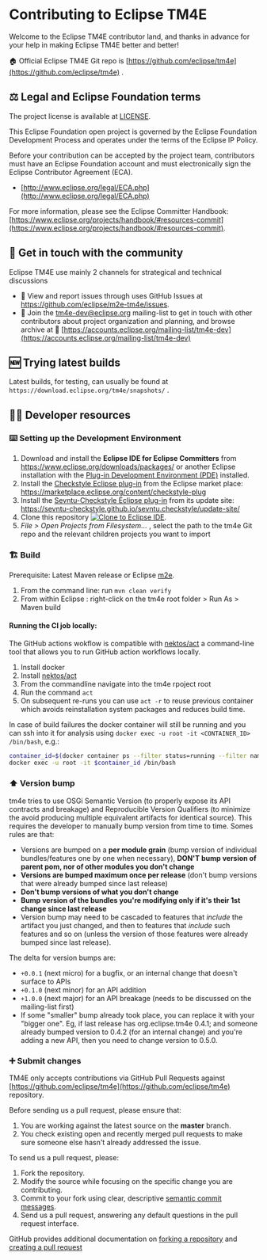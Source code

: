 # Contributing to Eclipse TM4E

Welcome to the Eclipse TM4E contributor land, and thanks in advance for your help in making Eclipse TM4E better and better!

🏠 Official Eclipse TM4E Git repo is [https://github.com/eclipse/tm4e](https://github.com/eclipse/tm4e) .


## ⚖️ Legal and Eclipse Foundation terms

The project license is available at [LICENSE](LICENSE).

This Eclipse Foundation open project is governed by the Eclipse Foundation
Development Process and operates under the terms of the Eclipse IP Policy.

Before your contribution can be accepted by the project team,
contributors must have an Eclipse Foundation account and
must electronically sign the Eclipse Contributor Agreement (ECA).

* [http://www.eclipse.org/legal/ECA.php](http://www.eclipse.org/legal/ECA.php)

For more information, please see the Eclipse Committer Handbook:
[https://www.eclipse.org/projects/handbook/#resources-commit](https://www.eclipse.org/projects/handbook/#resources-commit).


## 💬 Get in touch with the community

Eclipse TM4E use mainly 2 channels for strategical and technical discussions

* 🐞 View and report issues through uses GitHub Issues at https://github.com/eclipse/m2e-tm4e/issues.
* 📧 Join the tm4e-dev@eclipse.org mailing-list to get in touch with other contributors about project organization and planning, and browse archive at 📜 [https://accounts.eclipse.org/mailing-list/tm4e-dev](https://accounts.eclipse.org/mailing-list/tm4e-dev)


## 🆕 Trying latest builds

Latest builds, for testing, can usually be found at `https://download.eclipse.org/tm4e/snapshots/` .


## 🧑‍💻 Developer resources

### ⌨️ Setting up the Development Environment

1. Download and install the **Eclipse IDE for Eclipse Committers** from https://www.eclipse.org/downloads/packages/ or another Eclipse installation with the [Plug-in Development Environment (PDE)](https://www.eclipse.org/pde/) installed.
1. Install the [Checkstyle Eclipse plug-in](https://checkstyle.org/eclipse-cs/) from the Eclipse market place: https://marketplace.eclipse.org/content/checkstyle-plug
1. Install the [Sevntu-Checkstyle Eclipse plug-in](https://sevntu-checkstyle.github.io/sevntu.checkstyle/) from its update site: https://sevntu-checkstyle.github.io/sevntu.checkstyle/update-site/
1. Clone this repository <a href="https://mickaelistria.github.io/redirctToEclipseIDECloneCommand/redirect.html"><img src="https://mickaelistria.github.io/redirctToEclipseIDECloneCommand/cloneToEclipseBadge.png" alt="Clone to Eclipse IDE"/></a>.
1. _File > Open Projects from Filesystem..._ , select the path to the tm4e Git repo and the relevant children projects you want to import

### 🏗️ Build

Prerequisite: Latest Maven release or Eclipse [m2e](https://www.eclipse.org/m2e/).

1. From the command line: run `mvn clean verify`
1. From within Eclipse : right-click on the tm4e root folder > Run As > Maven build

#### Running the CI job locally:

The GitHub actions wokflow is compatible with [nektos/act](https://github.com/nektos/act) a command-line tool that allows you to run GitHub action workflows locally.

1. Install docker
1. Install [nektos/act](https://github.com/nektos/act)
1. From the commandline navigate into the tm4e rpoject root
1. Run the command `act`
1. On subsequent re-runs you can use `act -r` to reuse previous container which avoids reinstallation system packages and reduces build time.

In case of build failures the docker container will still be running and you can ssh into it for analysis using `docker exec -u root -it <CONTAINER_ID> /bin/bash`, e.g.:
```bash
container_id=$(docker container ps --filter status=running --filter name=act-Build-build --format {{.ID}})
docker exec -u root -it $container_id /bin/bash
```

### ⬆️ Version bump

tm4e tries to use OSGi Semantic Version (to properly expose its API contracts and breakage) and Reproducible Version Qualifiers (to minimize the avoid producing multiple equivalent artifacts for identical source).
This requires the developer to manually bump version from time to time. Somes rules are that:

* Versions are bumped on a __per module grain__ (bump version of individual bundles/features one by one when necessary), __DON'T bump version of parent pom, nor of other modules you don't change__
* __Versions are bumped maximum once per release__ (don't bump versions that were already bumped since last release)
* __Don't bump versions of what you don't change__
* __Bump version of the bundles you're modifying only if it's their 1st change since last release__
* Version bump may need to be cascaded to features that *include* the artifact you just changed, and then to features that *include* such features and so on (unless the version of those features were already bumped since last release).

The delta for version bumps are:

* `+0.0.1` (next micro) for a bugfix, or an internal change that doesn't surface to APIs
* `+0.1.0` (next minor) for an API addition
* `+1.0.0` (next major) for an API breakage (needs to be discussed on the mailing-list first)
* If some "smaller" bump already took place, you can replace it with your "bigger one". Eg, if last release has org.eclipse.tm4e 0.4.1; and someone already bumped version to 0.4.2 (for an internal change) and you're adding a new API, then you need to change version to 0.5.0.

### ➕ Submit changes

TM4E only accepts contributions via GitHub Pull Requests against [https://github.com/eclipse/tm4e](https://github.com/eclipse/tm4e) repository.

Before sending us a pull request, please ensure that:

1. You are working against the latest source on the **master** branch.
1. You check existing open and recently merged pull requests to make sure someone else hasn't already addressed the issue.

To send us a pull request, please:

1. Fork the repository.
1. Modify the source while focusing on the specific change you are contributing.
1. Commit to your fork using clear, descriptive [semantic commit messages](https://www.conventionalcommits.org/en/).
1. Send us a pull request, answering any default questions in the pull request interface.

GitHub provides additional documentation on [forking a repository](https://help.github.com/articles/fork-a-repo/) and [creating a pull request](https://help.github.com/articles/creating-a-pull-request/)
